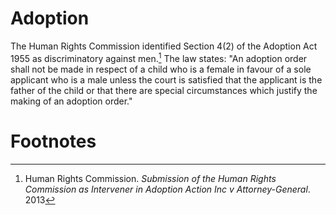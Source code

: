 # Adoption
The Human Rights Commission identified Section 4(2) of the Adoption Act 1955 as discriminatory against men.[^1]
The law states: "An adoption order shall not be made in respect of a child who is a female in favour of a sole applicant who is a male unless the court is satisfied that the applicant is the father of the child or that there are special circumstances which justify the making of an adoption order."
# Footnotes

[^1]: Human Rights Commission. *Submission of the Human Rights Commission as Intervener in Adoption Action Inc v Attorney-General*. 2013

